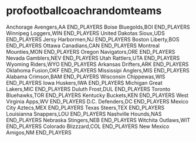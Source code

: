 # profootballcoachrandomteams

Anchorage Avengers,AA
END_PLAYERS
Boise Bluegolds,BOI
END_PLAYERS
Winnipeg Loggers,WIN
END_PLAYERS
United Dakotas Sioux,UDS
END_PLAYERS
Jersy Harbormen,NJ
END_PLAYERS
Boston Liberty,BOS
END_PLAYERS
Ottawa Canadians,CAN
END_PLAYERS
Montreal Mounties,MON
END_PLAYERS
Oregon Navigators,ORE
END_PLAYERS
Nevada Gamblers,NEV
END_PLAYERS
Utah Rattlers,UTA
END_PLAYERS 
Wyoming Riders,WYO
END_PLAYERS
Arkansas Drifters,ARK
END_PLAYERS 
Oklahoma Fusion,OKF
END_PLAYERS
Mississipi Anglers,MIS
END_PLAYERS
Alabama Crimson,BAM
END_PLAYERS
Wisconsin Chippewas,WIS
END_PLAYERS
Iowa Huskers,IWA
END_PLAYERS
Michigan Great Lakers,MIC
END_PLAYERS
Duluth Frost,DUL
END_PLAYERS
Toronto Bluehawks,TOR
END_PLAYERS 
Kentucky Buckets,KEN
END_PLAYERS
West Virginia Apps,WV
END_PLAYERS
D.C. Defenders,DC 
END_PLAYERS
Mexico City Aztecs,MEX
END_PLAYERS
Texas Steers,TEX
END_PLAYERS
Louisianna Snappers,LOU 
END_PLAYERS
Nashville Hounds,NAS
END_PLAYERS
Nebraska Stingers,NEB
END_PLAYERS
Witchita Outlaws,WIT
END_PLAYERS
Colorado Blizzzard,COL
END_PLAYERS
New Mexico Amigos,NM
END_PLAYERS


 



